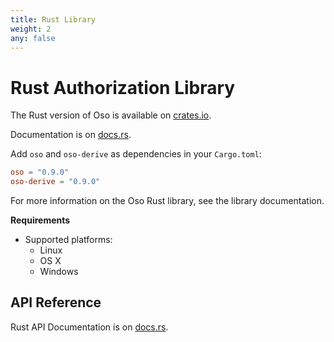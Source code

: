 ```yaml
---
title: Rust Library
weight: 2
any: false
---
```


# Rust Authorization Library

The Rust version of Oso is available on [crates.io](https://crates.io/crates/oso).

Documentation is on [docs.rs](https://docs.rs/oso/).

Add `oso` and `oso-derive` as dependencies in your `Cargo.toml`:

```toml
oso = "0.9.0"
oso-derive = "0.9.0"
```

For more information on the Oso Rust library, see the
library documentation.

**Requirements**

* Supported platforms:
  * Linux
  * OS X
  * Windows

## API Reference

Rust API Documentation is on [docs.rs](https://docs.rs/oso/).
